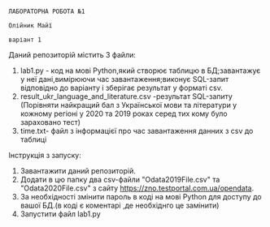                                                                          ЛАБОРАТОРНА РОБОТА №1
                                                                              Олійник Майї
                                                                                варіант 1
                                                                                   
 Даний репозиторій містить 3 файли:
 
 1. lab1.py - код на мові Python,який  створює таблицю в БД;завантажує у неї дані,вимірюючи час завантаження;виконує SQL-запит відповідно до варіанту і зберігає результат у форматі csv.
 2. result_ukr_language_and_literature.csv -результат SQL-запиту (Порівняти найкращий бал з Української мови та літератури у кожному регіоні у 2020 та 2019 роках серед тих кому було зараховано тест)
 3. time.txt- файл з інформацієї про час завантаження данних з csv до таблиці

Інструкція з запуску:

 1. Завантажити даний репозиторій.
 2. Додати в цю папку два csv-файли "Odata2019File.csv" та "Odata2020File.csv" з сайту https://zno.testportal.com.ua/opendata.
 3. За необхідності змінити пароль в коді на мові Python для доступу до вашої БД.(в коді є коментарі ,де необхіднго це замінити)
 4. Запустити файл lab1.py
